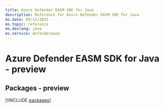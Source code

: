 ```yaml
---
title: Azure Defender EASM SDK for Java
description: Reference for Azure Defender EASM SDK for Java
ms.date: 09/11/2025
ms.topic: reference
ms.devlang: java
ms.service: defendereasm
---
```

# Azure Defender EASM SDK for Java - preview
## Packages - preview
[!INCLUDE [packages](defender-easm-index.md)]